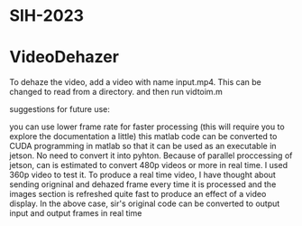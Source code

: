 # SIH-2023

# VideoDehazer
To dehaze the video, add a video with name input.mp4. This can be changed to read from a directory. and then run vidtoim.m

suggestions for future use:

you can use lower frame rate for faster processing (this will require you to explore the documentation a little)
this matlab code can be converted to CUDA programming in matlab so that it can be used as an executable in jetson. No need to convert it into pyhton.
Because of parallel proccessing of jetson, can is estimated to convert 480p videos or more in real time. I used 360p video to test it.
To produce a real time video, I have thought about sending origninal and dehazed frame every time it is processed and the images section is refreshed quite fast to produce an effect of a video display.
In the above case, sir's original code can be converted to output input and output frames in real time
